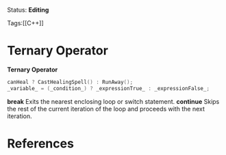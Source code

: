 Status: **Editing**

Tags:[[C++]]

# Ternary Operator
**Ternary Operator**
```cpp
canHeal ? CastHealingSpell() : RunAway();
_variable_ = (_condition_) ? _expressionTrue_ : _expressionFalse_;
```

**break** Exits the nearest enclosing loop or switch statement.
**continue** Skips the rest of the current iteration of the loop and proceeds with the next iteration.

# References